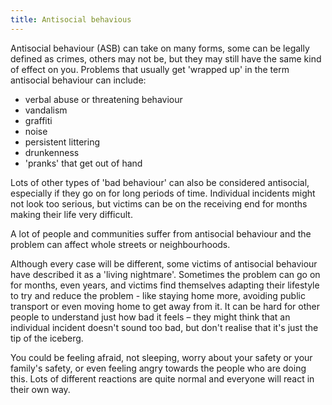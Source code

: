 ```yaml
---
title: Antisocial behavious
---
```


Antisocial behaviour (ASB) can take on many forms, some can be legally defined as crimes, others may not be, but they may still have the same kind of effect on you.
Problems that usually get 'wrapped up' in the term antisocial behaviour can include:

- verbal abuse or threatening behaviour
- vandalism
- graffiti
- noise
- persistent littering
- drunkenness
- 'pranks' that get out of hand

Lots of other types of 'bad behaviour' can also be considered antisocial, especially if they go on for long periods of time. Individual incidents might not look too serious, but victims can be on the receiving end for months making their life very difficult.

A lot of people and communities suffer from antisocial behaviour and the problem can affect whole streets or neighbourhoods.


Although every case will be different, some victims of antisocial behaviour have described it as a 'living nightmare'. Sometimes the problem can go on for months, even years, and victims find themselves adapting their lifestyle to try and reduce the problem - like staying home more, avoiding public transport or even moving home to get away from it. It can be hard for other people to understand just how bad it feels – they might think that an individual incident doesn't sound too bad, but don't realise that it's just the tip of the iceberg.

You could be feeling afraid, not sleeping, worry about your safety or your family's safety, or even feeling angry towards the people who are doing this. Lots of different reactions are quite normal and everyone will react in their own way.
